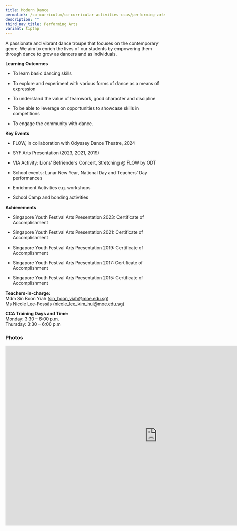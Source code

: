 ```yaml
---
title: Modern Dance
permalink: /co-curriculum/co-curricular-activities-ccas/performing-arts-modern-dance/
description: ""
third_nav_title: Performing Arts
variant: tiptap
---
```

<p>A passionate and vibrant dance troupe that focuses on the contemporary
genre. We aim to enrich the lives of our students by empowering them through
dance to grow as dancers and as individuals.</p>
<p><strong>Learning Outcomes</strong>
</p>
<ul>
<li>
<p>To learn basic dancing skills&nbsp;</p>
</li>
<li>
<p>To explore and experiment with various forms of dance as a means of expression</p>
</li>
<li>
<p>To understand the value of teamwork, good character and discipline</p>
</li>
<li>
<p>To be able to leverage on opportunities to showcase skills in competitions</p>
</li>
<li>
<p>To engage the community with dance.</p>
</li>
</ul>
<p><strong>Key Events</strong>
</p>
<ul>
<li>
<p>FLOW, in collaboration with Odyssey Dance Theatre, 2024&nbsp;</p>
</li>
<li>
<p>SYF Arts Presentation (2023, 2021, 2019)</p>
</li>
<li>
<p>VIA Activity: Lions’ Befrienders Concert, Stretching @ FLOW by ODT</p>
</li>
<li>
<p>School events: Lunar New Year, National Day and Teachers’ Day performances</p>
</li>
<li>
<p>Enrichment Activities e.g. workshops</p>
</li>
<li>
<p>School Camp and bonding activities</p>
</li>
</ul>
<p><strong>Achievements</strong>
</p>
<ul>
<li>
<p>Singapore Youth Festival Arts Presentation 2023: Certificate of Accomplishment</p>
</li>
<li>
<p>Singapore Youth Festival Arts Presentation 2021: Certificate of Accomplishment&nbsp;</p>
</li>
<li>
<p>Singapore Youth Festival Arts Presentation 2019: Certificate of Accomplishment</p>
</li>
<li>
<p>Singapore Youth Festival Arts Presentation 2017: Certificate of Accomplishment</p>
</li>
<li>
<p>Singapore Youth Festival Arts Presentation 2015: Certificate of Accomplishment</p>
</li>
</ul>
<p><strong>Teachers-in-charge:</strong>
<br>Mdm Sin Boon Yiah (<a href="mailto:sin_boon_yiah@moe.edu.sg" rel="noopener noreferrer nofollow" target="_blank">sin_boon_yiah@moe.edu.sg</a>)
<br>Ms Nicole Lee-Fossås (<a href="mailto:nicole_lee_kim_hui@moe.edu.sg" rel="noopener noreferrer nofollow" target="_blank">nicole_lee_kim_hui@moe.edu.sg</a>)</p>
<p><strong>CCA Training Days and Time:</strong>
<br>Monday: 3:30 – 6:00 p.m.
<br>Thursday: 3:30 – 6:00 p.m</p>
<h3>Photos</h3>
<div class="iframe-wrapper">
<iframe height="569" width="960" allowfullscreen="true" frameborder="0" src="https://docs.google.com/presentation/d/e/2PACX-1vTe0SmD7JeB_5Y0uT5IW5W1ZiLL7PTVE-zRKOFEQShFMEf9rnAm2sVqMTjvpWsuDftZ8nihdhmwIXoY/embed?start=false&amp;loop=false&amp;delayms=3000"></iframe>
</div>
<p></p>